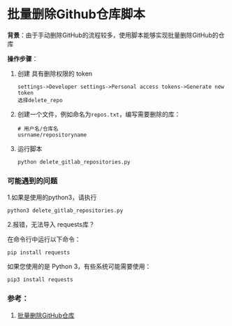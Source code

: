 # 批量删除Github仓库脚本

**背景**：由于手动删除GitHub的流程较多，使用脚本能够实现批量删除GitHub的仓库



**操作步骤**：

 1. 创建 具有删除权限的 token

    ```
    settings->Developer settings->Personal access tokens->Generate new token
    选择delete_repo
    ```

 2. 创建一个文件，例如命名为`repos.txt`，编写需要删除的库：

    ```
    # 用户名/仓库名
    usrname/repositoryname
    ```

 3. 运行脚本

    ```
    python delete_gitlab_repositories.py
    ```

### 可能遇到的问题

1.如果是使用的python3，请执行

```
python3 delete_gitlab_repositories.py
```
    
2.报错，无法导入 requests库？

在命令行中运行以下命令：
```
pip install requests
```
如果您使用的是 Python 3，有些系统可能需要使用：
```
pip3 install requests
```


### 参考：

1. [批量删除GitHub仓库](https://www.jianshu.com/p/308b85e1fe69)
